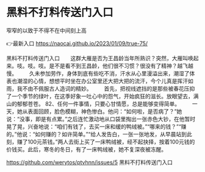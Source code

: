 # 黑料不打料传送门入口
窄窄的以致于不得不在中间刻上高

👉最新入口 https://naocai.github.io/2023/01/09/true-75/

黑料不打料传送门入口　　这群大雁是否为王昌龄当年所熟识？突然，大雁叫唤起来。吱。吱。吱。是不是看不到王昌龄，他们很不习惯？很没有了精神？越飞越慢。
　　久未参加劳作，身体到底有些吃不消，汗水从心里漫溢出来，潮湿了体表也潮湿的心情，想想平时坐在办公室里还大把大把的流汗，今个儿真是挥汗如雨，我不由不佩服古人造词的精妙。
　　首先，把视线遮挡的是那些被春花压抑了一个季节的绿叶，在这季好象一吐心中的怨气，开始疯狂的滋长。放眼望去，满山的郁郁苍苍。
	82、任何一件事情，只要心甘情愿，总是能够变得简单。
　　一天，她从表面回顾，脸色模糊，神色惨白。他问：“如何啦，是否病了？”她说：“没事，即是有点累。”之后连忙激动地从口袋里掏出一张赤色大钞，在他暂时晃了晃，兴奋地说：“咱们有钱了，去买一床和缓的鸭绒被。”“哪来的钱？”“赚的。”他说：“如何赚的？如许简单。”“给人发告白，一张一张地发，从早晨站到此刻，赚了100元茶钱。”两人去街上买了一床鸭绒被，经不起抉择，按着100元钱的价钱买。此后，寒冬的冬日，有了一床鸭绒被，她不复深夜被冻醒。

https://github.com/werytos/ptvhnn/issues/5
黑料不打料传送门入口
